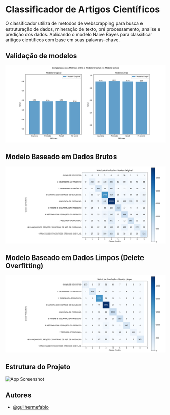 
# Classificador de Artigos Científicos

O classificador utiliza de metodos de webscrapping para busca e estruturação de dados, mineração de texto, pré processamento, analise e predição dos dados. Aplicando o modelo Naive Bayes para classificar aritigos cientificos com base em suas palavras-chave.


## Validação de modelos
![App Screenshot](https://github.com/guilhermefabio/ClassificadorAritgosENGEP/blob/main/Screenshots/Metricas_entre_modelos.png?raw=true)

## Modelo Baseado em Dados Brutos
![App Screenshot](https://github.com/guilhermefabio/ClassificadorAritgosENGEP/blob/main/Screenshots/ModeloOrigninalMatriz.png?raw=true)

## Modelo Baseado em Dados Limpos (Delete Overfitting)
![App Screenshot](https://github.com/guilhermefabio/ClassificadorAritgosENGEP/blob/main/Screenshots/ModeloLimpoMatriz.png?raw=true)

## Estrutura do Projeto
![App Screenshot](https://github.com/guilhermefabio/ClassificadorArtigosENGEP/blob/main/Screenshots/diagrama%20modelo.drawio%20(2).png?raw=true)



## Autores

- [@guilhermefabio](https://www.github.com/guilhermefabio)

